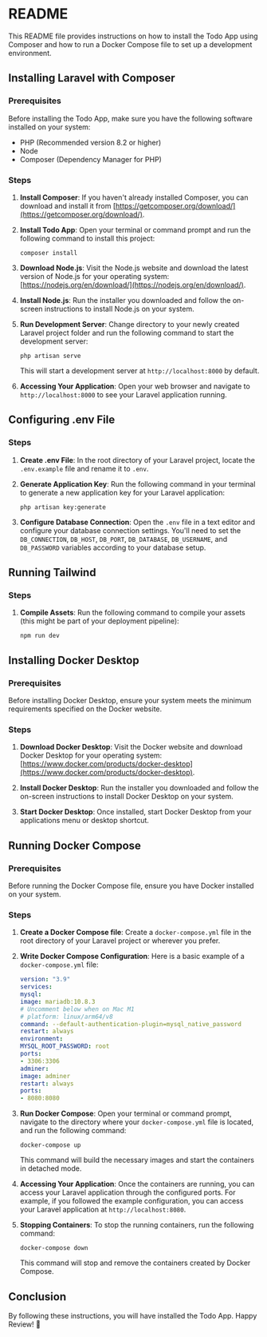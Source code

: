 # README

This README file provides instructions on how to install the Todo App using Composer and how to run a Docker Compose file to set up a development environment.

## Installing Laravel with Composer

### Prerequisites
Before installing the Todo App, make sure you have the following software installed on your system:
- PHP (Recommended version 8.2 or higher)
- Node
- Composer (Dependency Manager for PHP)

### Steps
1. **Install Composer**: If you haven't already installed Composer, you can download and install it from [https://getcomposer.org/download/](https://getcomposer.org/download/).

2. **Install Todo App**: Open your terminal or command prompt and run the following command to install this project:
    ```
    composer install
    ```
3. **Download Node.js**: Visit the Node.js website and download the latest version of Node.js for your operating system: [https://nodejs.org/en/download/](https://nodejs.org/en/download/).

4. **Install Node.js**: Run the installer you downloaded and follow the on-screen instructions to install Node.js on your system.

5. **Run Development Server**: Change directory to your newly created Laravel project folder and run the following command to start the development server:
    ```
    php artisan serve
    ```
   This will start a development server at `http://localhost:8000` by default.

6. **Accessing Your Application**: Open your web browser and navigate to `http://localhost:8000` to see your Laravel application running.

## Configuring .env File

### Steps
1. **Create .env File**: In the root directory of your Laravel project, locate the `.env.example` file and rename it to `.env`.

2. **Generate Application Key**: Run the following command in your terminal to generate a new application key for your Laravel application:
    ```
    php artisan key:generate
    ```
3. **Configure Database Connection**: Open the `.env` file in a text editor and configure your database connection settings. You'll need to set the `DB_CONNECTION`, `DB_HOST`, `DB_PORT`, `DB_DATABASE`, `DB_USERNAME`, and `DB_PASSWORD` variables according to your database setup.

## Running Tailwind

### Steps

1. **Compile Assets**: Run the following command to compile your assets (this might be part of your deployment pipeline):
    ```
    npm run dev
    ```

## Installing Docker Desktop

### Prerequisites
Before installing Docker Desktop, ensure your system meets the minimum requirements specified on the Docker website.

### Steps
1. **Download Docker Desktop**: Visit the Docker website and download Docker Desktop for your operating system: [https://www.docker.com/products/docker-desktop](https://www.docker.com/products/docker-desktop).

2. **Install Docker Desktop**: Run the installer you downloaded and follow the on-screen instructions to install Docker Desktop on your system.

3. **Start Docker Desktop**: Once installed, start Docker Desktop from your applications menu or desktop shortcut.


## Running Docker Compose

### Prerequisites
Before running the Docker Compose file, ensure you have Docker installed on your system.

### Steps
1. **Create a Docker Compose file**: Create a `docker-compose.yml` file in the root directory of your Laravel project or wherever you prefer.

2. **Write Docker Compose Configuration**: Here is a basic example of a `docker-compose.yml` file:
    ```yaml
    version: "3.9"
    services:
    mysql:
    image: mariadb:10.8.3
    # Uncomment below when on Mac M1
    # platform: linux/arm64/v8
    command: --default-authentication-plugin=mysql_native_password
    restart: always
    environment:
    MYSQL_ROOT_PASSWORD: root
    ports:
    - 3306:3306
   adminer:
   image: adminer
   restart: always
   ports:
    - 8080:8080
   ```

3. **Run Docker Compose**: Open your terminal or command prompt, navigate to the directory where your `docker-compose.yml` file is located, and run the following command:
    ```
    docker-compose up 
    ```
   This command will build the necessary images and start the containers in detached mode.

4. **Accessing Your Application**: Once the containers are running, you can access your Laravel application through the configured ports. For example, if you followed the example configuration, you can access your Laravel application at `http://localhost:8080`.

5. **Stopping Containers**: To stop the running containers, run the following command:
    ```
    docker-compose down
    ```
   This command will stop and remove the containers created by Docker Compose.

## Conclusion
By following these instructions, you will have installed the Todo App. Happy Review! 🚀


